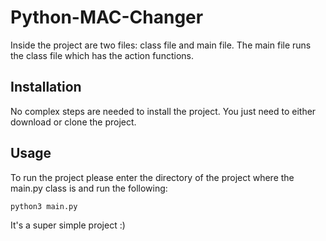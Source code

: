# Python-MAC-Changer

Inside the project are two files: class file and main file. The main file runs the class file which has the action functions.


## Installation

No complex steps are needed to install the project. You just need to either download or clone the project.


## Usage
To run the project please enter the directory of the project where the main.py class is and run the following:

```bash
python3 main.py
```

It's a super simple project :)